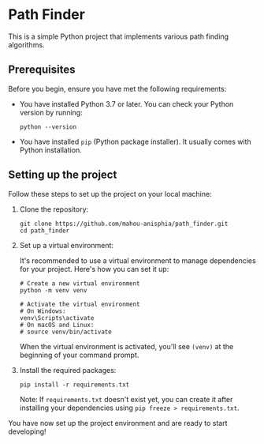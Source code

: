 # Path Finder

This is a simple Python project that implements various path finding algorithms.

## Prerequisites

Before you begin, ensure you have met the following requirements:

- You have installed Python 3.7 or later. You can check your Python version by running:
  ```
  python --version
  ```
- You have installed `pip` (Python package installer). It usually comes with Python installation.

## Setting up the project

Follow these steps to set up the project on your local machine:

1. Clone the repository:

   ```
   git clone https://github.com/mahou-anisphia/path_finder.git
   cd path_finder
   ```

2. Set up a virtual environment:

   It's recommended to use a virtual environment to manage dependencies for your project. Here's how you can set it up:

   ```
   # Create a new virtual environment
   python -m venv venv

   # Activate the virtual environment
   # On Windows:
   venv\Scripts\activate
   # On macOS and Linux:
   # source venv/bin/activate
   ```

   When the virtual environment is activated, you'll see `(venv)` at the beginning of your command prompt.

3. Install the required packages:

   ```
   pip install -r requirements.txt
   ```

   Note: If `requirements.txt` doesn't exist yet, you can create it after installing your dependencies using `pip freeze > requirements.txt`.

You have now set up the project environment and are ready to start developing!
